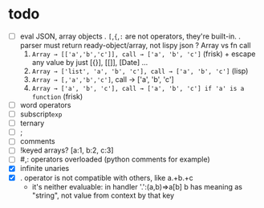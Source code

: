 # todo

* [ ] eval JSON, array objects
  . `[`,`{`,`:` are not operators, they're built-in.
  . parser must return ready-object/array, not lispy json
  ? Array vs fn call
    1. `Array → [['a','b','c']], call → ['a', 'b', 'c']` (frisk)
      + escape any value by just [{}], [[]], [Date] ...
    2. `Array → ['list', 'a', 'b', 'c'], call → ['a', 'b', 'c']` (lisp)
    3. `Array → [,'a','b','c']`, call → ['a', 'b', 'c']
    4. `Array → ['a', 'b', 'c'], call → ['a', 'b', 'c'] if 'a' is a function` (frisk)
* [ ] word operators
* [ ] subscript`exp`
* [ ] ternary
* [ ] ;
* [ ] comments
* [ ] !keyed arrays? [a:1, b:2, c:3]
* [ ] #,: operators overloaded (python comments for example)
* [x] infinite unaries
* [x] . operator is not compatible with others, like a.+b.+c
  - it's neither evaluable: in handler '.':(a,b)=>a[b] b has meaning as "string", not value from context by that key
